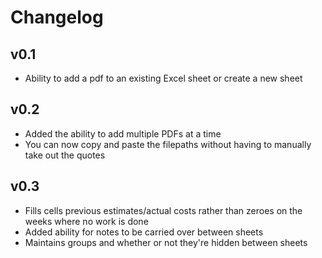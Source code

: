 # Changelog
## v0.1
* Ability to add a pdf to an existing Excel sheet or create a new sheet
## v0.2
* Added the ability to add multiple PDFs at a time 
* You can now copy and paste the filepaths without having to manually take out the quotes
## v0.3
* Fills cells previous estimates/actual costs rather than zeroes on the weeks where no work is done
* Added ability for notes to be carried over between sheets
* Maintains groups and whether or not they're hidden between sheets
